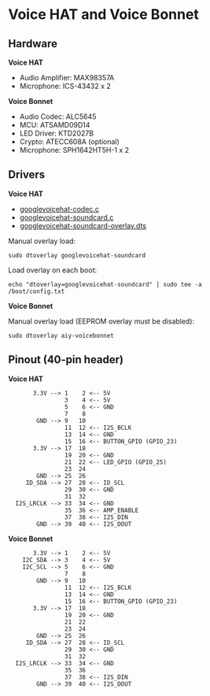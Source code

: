 # Voice HAT and Voice Bonnet

## Hardware

**Voice HAT**

* Audio Amplifier: MAX98357A
* Microphone: ICS-43432 x 2

**Voice Bonnet**

* Audio Codec: ALC5645
* MCU: ATSAMD09D14
* LED Driver: KTD2027B
* Crypto: ATECC608A (optional)
* Microphone: SPH1642HT5H-1 x 2

## Drivers

**Voice HAT**

* [googlevoicehat-codec.c](https://github.com/raspberrypi/linux/blob/rpi-4.14.y/sound/soc/bcm/googlevoicehat-codec.c)
* [googlevoicehat-soundcard.c](https://github.com/raspberrypi/linux/blob/rpi-4.14.y/sound/soc/bcm/googlevoicehat-soundcard.c)
* [googlevoicehat-soundcard-overlay.dts](https://github.com/raspberrypi/linux/blob/rpi-4.14.y/arch/arm/boot/dts/overlays/googlevoicehat-soundcard-overlay.dts)

Manual overlay load:
```
sudo dtoverlay googlevoicehat-soundcard
```

Load overlay on each boot:
```
echo "dtoverlay=googlevoicehat-soundcard" | sudo tee -a /boot/config.txt
```

**Voice Bonnet**

Manual overlay load (EEPROM overlay must be disabled):
```
sudo dtoverlay aiy-voicebonnet
```

## Pinout (40-pin header)

**Voice HAT**
```
       3.3V --> 1    2 <-- 5V
                3    4 <-- 5V
                5    6 <-- GND
                7    8
        GND --> 9   10
                11  12 <-- I2S_BCLK
                13  14 <-- GND
                15  16 <-- BUTTON_GPIO (GPIO_23)
       3.3V --> 17  18
                19  20 <-- GND
                21  22 <-- LED_GPIO (GPIO_25)
                23  24
        GND --> 25  26
     ID_SDA --> 27  28 <-- ID_SCL
                29  30 <-- GND
                31  32
  I2S_LRCLK --> 33  34 <-- GND
                35  36 <-- AMP_ENABLE
                37  38 <-- I2S_DIN
        GND --> 39  40 <-- I2S_DOUT
```

**Voice Bonnet**
```
       3.3V --> 1    2 <-- 5V
    I2C_SDA --> 3    4 <-- 5V
    I2C_SCL --> 5    6 <-- GND
                7    8
        GND --> 9   10
                11  12 <-- I2S_BCLK
                13  14 <-- GND
                15  16 <-- BUTTON_GPIO (GPIO_23)
       3.3V --> 17  18
                19  20 <-- GND
                21  22
                23  24
        GND --> 25  26
     ID_SDA --> 27  28 <-- ID_SCL
                29  30 <-- GND
                31  32
  I2S_LRCLK --> 33  34 <-- GND
                35  36
                37  38 <-- I2S_DIN
        GND --> 39  40 <-- I2S_DOUT
```
